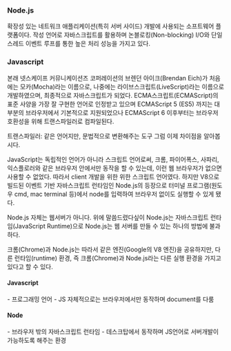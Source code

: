 <h3>Node.js</h3>
확장성 있는 네트워크 애플리케이션(특히 서버 사이드) 개발에 사용되는 소프트웨어 플랫폼이다. 작성 언어로 자바스크립트를 활용하며 논블로킹(Non-blocking) I/O와 단일 스레드 이벤트 루프를 통한 높은 처리 성능을 가지고 있다.

<h3>Javascript</h3>
본래 넷스케이프 커뮤니케이션즈 코퍼레이션의 브렌던 아이크(Brendan Eich)가 처음에는 모카(Mocha)라는 이름으로, 나중에는 라이브스크립트(LiveScript)라는 이름으로 개발하였으며, 최종적으로 자바스크립트가 되었다. ECMA스크립트(ECMAScript)의 표준 사양을 가장 잘 구현한 언어로 인정받고 있으며 ECMAScript 5 (ES5) 까지는 대부분의 브라우저에서 기본적으로 지원되었으나 ECMAScript 6 이후부터는 브라우저 호환성을 위해 트랜스파일러로 컴파일된다.

트랜스파일러: 같은 언어지만, 문법적으로 변환해주는 도구
그럼 이제 차이점을 알아봅시다.

JavaScript는 독립적인 언어가 아니라 스크립트 언어로써, 크롬, 파이어폭스, 사파리, 익스플로러와 같은 브라우저 안에서만 동작을 할 수 있는데, 이런 웹 브라우저가 없으면 사용할 수 없었다. 따라서 client 개발을 위한 위한 스크립트 언어였다. 하지만 V8으로 빌드된 이벤트 기반 자바스크립트 런타임인 Node.js의 등장으로 터미널 프로그램(원도우 cmd, mac terminal 등)에서 node를 입력하여 브라우저 없이도 실행할 수 있게 됐다.

Node.js 자체는 웹서버가 아니다. 위에 말씀드렸다싶이 Node.js는 자바스크립트 런타임(JavaScript Runtime)으로 Node.js는 웹 서버를 만들 수 있는 하나의 방법에 불과하다.

크롬(Chrome)과 Node.js는 따라서 같은 엔진(Google의 V8 엔진)을 공유하지만, 다른 런타임(runtime) 환경, 즉 크롬(Chrome)과 Node.js라는 다른 실행 환경을 가지고 있다고 할 수 있다.

<h4>Javascript</h4>
 - 프로그래밍 언어
 - JS 자체적으로는 브라우저에서만 동작하며 document를 다룸
<h4>Node</h4>
 - 브라우저 밖의 자바스크립트 런타임
 - 데스크탑에서 동작하며 JS언어로 서버개발이 가능하도록 해주는 환경
